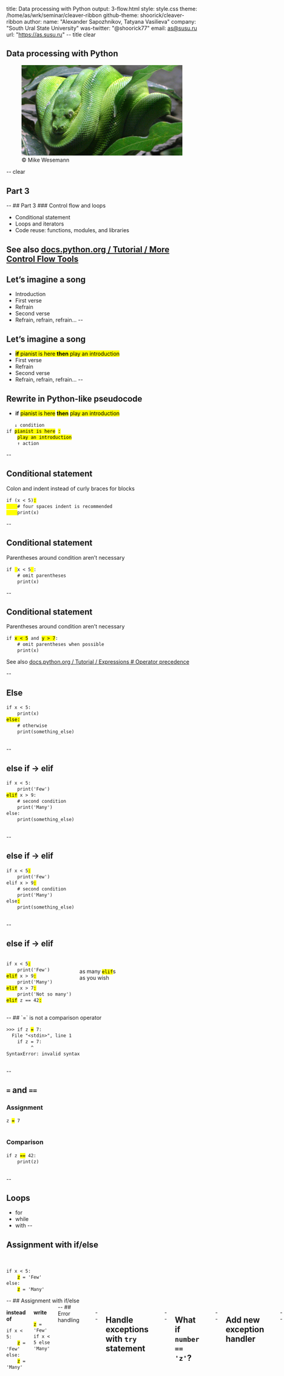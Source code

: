 title: Data processing with Python
output: 3-flow.html
style: style.css
theme: /home/as/wrk/seminar/cleaver-ribbon
github-theme: shoorick/cleaver-ribbon
author:
  name: "Alexander Sapozhnikov, Tatyana Vasilieva"
  company: "South Ural State University"
  was-twitter: "@shoorick77"
  email: as@susu.ru
  url: "https://as.susu.ru"
-- title clear
## Data processing with Python
<figure>
    <img class="cover" src="images/baumpython-cropped.jpg" alt="Python">
    <figcaption class="copyright right white">
        © Mike Wesemann
    </figcaption>
</figure>
-- clear
<h2 class="shout shrink">Part 3</h2>
--
## Part 3
### Control flow and loops

* Conditional statement
* Loops and iterators
* Code reuse: functions, modules, and libraries

See also [docs.python.org / Tutorial / More Control Flow Tools](https://docs.python.org/3.7/tutorial/controlflow.html)
--
## Let’s imagine a song

* Introduction
* First verse
* Refrain
* Second verse
* Refrain, refrain, refrain...
--
## Let’s imagine a song

* <mark>**if** pianist is here **then** play an introduction</mark>
* First verse
* Refrain
* Second verse
* Refrain, refrain, refrain...
--
## Rewrite in Python-like pseudocode

* **if** <mark class="green">pianist is here</mark>
<mark>**then**</mark> <mark class="orange">play an introduction</mark>

<pre><code>   <span class="comment">↓ condition</span>
<span class="hljs-keyword">if</span> <mark class="green">pianist is here</mark> <mark>:</mark>
    <mark class="orange">play an introduction</mark>
    <span class="comment">↑ action</span>
</code></pre>
--
## Conditional statement

Colon and indent instead of curly braces for blocks

<pre>
<code><span class="hljs-keyword">if</span> (x &lt; <span class="hljs-number">5</span>)<mark>:</mark>
<mark>    </mark><span class="hljs-comment"># four spaces indent is recommended</span>
<mark>    </mark>print(x)</code>
</pre>
--
## Conditional statement

Parentheses around condition aren’t necessary

<pre>
<code><span class="hljs-keyword">if</span> <mark> </mark>x &lt; <span class="hljs-number">5</span><mark> </mark>:
    <span class="hljs-comment"># omit parentheses</span>
    print(x)</code>
</pre>
--
## Conditional statement

Parentheses around condition aren’t necessary

<pre>
<code><span class="hljs-keyword">if</span> <mark>x &lt; 5</mark> <span class="hljs-keyword">and</span> <mark>y &gt; 7</mark>:
    <span class="hljs-comment"># omit parentheses when possible</span>
    print(x)</code>
</pre>

See also [docs.python.org / Tutorial / Expressions # Operator precedence](https://docs.python.org/3.7/reference/expressions.html#operator-precedence)

--
## Else

<pre>
<code><span class="hljs-keyword">if</span> x &lt; <span class="hljs-number">5</span>:
    print(x)
<mark>else:</mark>
    <span class="hljs-comment"># otherwise</span>
    print(something_else)
</code>
</pre>
--
## else if → elif

<pre>
<code><span class="hljs-keyword">if</span> x &lt; <span class="hljs-number">5</span>:
    print(<span class="hljs-string">'Few'</span>)
<mark class="green">elif</mark> x &gt; <span class="hljs-number">9</span>:
    <span class="hljs-comment"># second condition</span>
    print(<span class="hljs-string">'Many'</span>)
<span class="hljs-keyword">else</span>:
    print(something_else)
</code>
</pre>
--
## else if → elif

<pre>
<code><span class="hljs-keyword">if</span> x &lt; <span class="hljs-number">5</span><mark>:</mark>
    print(<span class="hljs-string">'Few'</span>)
<span class="hljs-keyword">elif</span> x &gt; <span class="hljs-number">9</span><mark>:</mark>
    <span class="hljs-comment"># second condition</span>
    print(<span class="hljs-string">'Many'</span>)
<span class="hljs-keyword">else</span><mark>:</mark>
    print(something_else)
</code>
</pre>
--
## else if → elif

<div class="two columns">
<div>
<pre>
<code><span class="hljs-keyword">if</span> x &lt; <span class="hljs-number">5</span><mark>:</mark>
    print(<span class="hljs-string">'Few'</span>)
<mark class="green">elif</mark> x &gt; <span class="hljs-number">9</span><mark>:</mark>
    print(<span class="hljs-string">'Many'</span>)
<mark class="green">elif</mark> x &gt; <span class="hljs-number">7</span><mark>:</mark>
    print(<span class="hljs-string">'Not so many'</span>)
<mark class="green">elif</mark> z == <span class="hljs-number">42</span><mark>:</mark>
</code>
</pre>
</div><div>
<br><br>
as many <code><mark class="green">elif</mark></code>s
<br>as you wish
</div></div>
--
## `=` is not a comparison operator

<pre>
<code><span class="hljs-meta">&gt;&gt;&gt;</span> <span class="hljs-keyword">if</span> z <mark class="important">=</mark> 7:
<span class="error">  File "&lt;stdin&gt;", line 1
    if z = 7:
         ^
SyntaxError: invalid syntax</span>
</code>
</pre>

--
## `=` and `==`

### Assignment
<pre>
<code>z <mark class="orange">=</mark> 7
</code>
</pre>

### Comparison

<pre>
<code><span class="hljs-keyword">if</span> z <mark class="green">==</mark> 42:
    <span class="comment">print(z)</span>
</code>
</pre>
--
## Loops
  * for
  * while
  * with
--
## Assignment with if/else

<div class="two columns">
<div>
&nbsp;
<pre><code>if x &lt; 5:
    <mark>z</mark> = 'Few'
else:
    <mark>z</mark> = 'Many'
</code></pre></div>
</div>
--
## Assignment with if/else

<div class="two columns">
<div>

**instead of**

<pre><code>if x &lt; 5:
    <mark>z</mark> = 'Few'
else:
    <mark>z</mark> = 'Many'
</code></pre>
</div><div>

**write**

<div><pre><code><mark>z</mark> = 'Few' if x < 5 else 'Many'</code>
</pre>
</div>
</div>
--
## Error handling

<pre><code>&gt;&gt;&gt; stuff = ['hydrogen', 'helium', 'lithium']
&gt;&gt;&gt; <mark>number</mark> = input('Enter number of element ')
Enter number of element <mark>42</mark>
&gt;&gt;&gt; print(stuff[int(<mark>number</mark>)])
<span class="error">Traceback (most recent call last):
  File "&lt;stdin&gt;", line 1, in &lt;module&gt;
<mark class="orange">IndexError</mark>: list index out of range</span>
</code></pre>
--
## Handle exceptions with `try` statement

<pre><code>&gt;&gt;&gt; <mark>try:</mark>
...     print(stuff[int(number)])
... <mark class="orange">except IndexError</mark>:
...     print(f'Wrong index. Use number less than {len(stuff)}')
...
Wrong index. Use number less than 3
</code></pre>
--
## What if `number == 'z'`?

<pre><code>&gt;&gt;&gt; <mark>try:</mark>
...     print(stuff[int(number)])
... <mark class="orange">except IndexError</mark>:
...     print(f'Wrong index. Use number less than {len(stuff)}')
...
<span class="error">Traceback (most recent call last):
  File "<stdin>", line 2, in <module>
<mark class="orange">ValueError</mark>: invalid literal for int() with base 10: 'z'</span>
</code></pre>
--
## Add new exception handler

<pre><code>&gt;&gt;&gt; <mark>try:</mark>
...     print(stuff[int(number)])
... <mark class="orange">except IndexError</mark>:
...     print(f'Wrong index. Use number less than {len(stuff)}')
... <mark class="orange">except ValueError</mark>:
...     print(f'Index must be an integer number')
</code></pre>
--
## Add `else` when there is no any exception
<pre><code>&gt;&gt;&gt; <mark>try:</mark> <span class="comment"># number == 2</span>
...     print(stuff[int(number)])
... <span class="comment"># skipped</span>
... <mark class="green">else</mark>:
...     print('OK')
...
lithium
OK
</code></pre>
--
## `finally` is executing after all checks
<div class="two columns">
<div>
<pre><code>... <span class="comment"># skipped</span>
... <mark class="green">else</mark>:
...     print('OK')
... <mark class="blue">finally</mark>:
...     print("That's all folks!")
...</code></pre>
</div><div>
<h3>output:</h3>
<pre><code>lithium
OK
That's all folks!
</code></pre>
</div></div>
--
## `finally` is executing after all checks
<div class="two columns">
<div>
<pre><code><mark>try:</mark>
...     print(stuff[int(number)])
... <mark class="orange">except IndexError</mark>:
...     print(f'Wrong index...
... <span class="comment"># skipped</span>
... <mark class="blue">finally</mark>:
...     print("That's all folks!")</code></pre>
</div><div>
when `number` is wrong
<h3>output:</h3>
<pre><code>Wrong index. Use number less than 3
That's all folks!
</code></pre>
</div></div>

--
<h2 class="shout">Loops</h2>
--
## <mark>for</mark> loop

<pre><code>
for <mark class="orange">item</mark> in <mark class="green">sequence</mark>:
    <span class="comment"># do something</span>
</code></pre>
--
## Iterate through list

<pre><code>
people = ['Alice', 'Bob', 'Charlie']
for <mark class="orange">person</mark> in <mark class="green">people</mark>:
    print(person)
</code></pre>
--
## Iterate over range

<pre><code>
teen = range(13, 20)
for <mark class="orange">age</mark> in <mark class="green">teen</mark>:
    print(f'Age is {age}')
</code></pre>
--
## Iterate over range

<pre><code>
teen = range(13, 20)
for <mark class="orange">age</mark> in <mark class="green">teen</mark>:
    print(f'Age is {age}')

for <mark class="orange">i</mark> in <mark class="green">range(10)</mark>:
    do_something() <span class="comment"># ten times</span>
</code></pre>
--
## Counter name

`i`, `j`, `k` (and `x`, `y`, `z`) are good names for counter variables
<pre><code>
for <mark class="orange">x</mark> in width:
    for <mark>y</mark> in height:
        for <mark class="green">z</mark> in depth:
            do_something(<mark class="orange">x</mark>, <mark>y</mark>, <mark class="green">z</mark>)
</code></pre>
--
## How to iterate over several sequences simultaneously?

<pre><code>
<mark class="orange">colors</mark> = ['red',   'orange', 'yellow'  ]
<mark>people</mark> = ['Alice', 'Bob',    'Charlie' ]
<mark class="green">fruits</mark> = ['apple', 'banana', 'cucumber']
</code></pre>
--
## How to iterate over several sequences simultaneously?

<pre><code>
colors = [<mark class="blue">'red',  </mark> 'orange', 'yellow'  ]
people = [<mark class="blue">'Alice',</mark> 'Bob',    'Charlie' ]
fruits = [<mark class="blue">'apple',</mark> 'banana', 'cucumber']
</code></pre>
--
## How to iterate over several sequences simultaneously?

<pre><code>
colors = ['red',   <mark class="blue">'orange',</mark> 'yellow'  ]
people = ['Alice', <mark class="blue">'Bob',   </mark> 'Charlie' ]
fruits = ['apple', <mark class="blue">'banana',</mark> 'cucumber']
</code></pre>
--
## How to iterate over several sequences simultaneously?

<pre><code>
colors = ['red',   'orange', <mark class="blue">'yellow'  </mark>]
people = ['Alice', 'Bob',    <mark class="blue">'Charlie' </mark>]
fruits = ['apple', 'banana', <mark class="blue">'cucumber'</mark>]
</code></pre>
--
## zip

<pre>
<code>&gt;&gt;&gt; for <mark class="orange">color</mark>, <mark>name</mark>, <mark class="green">fruit</mark> in zip(<mark class="orange">colors</mark>, <mark>people</mark>, <mark class="green">fruits</mark>):
...     print(f'{<mark>name</mark>} has {<mark class="orange">color</mark>} {<mark class="green">fruit</mark>}')
...
Alice has red apple
<mark>Bob</mark> has <mark class="orange">orange</mark> <mark class="green">banana</mark>
Charlie</mark> has yellow cucumber
</code></pre>
--
## How to enumerate items?

1. First
2. Second
3. Third
4. Fourth
5. Fifth

--
## Example: chemical elements
```python
>>> stuff = ['hydrogen', 'helium', 'lithium']
```

![name → value](images/periodic-table.dot.svg)
--
## Classic way
```python
>>> stuff = ['hydrogen', 'helium', 'lithium']
>>> for i in range(len(stuff)):
...     print(i + 1, stuff[i])
...
1 hydrogen
2 helium
3 lithium
```
--
## Use zip and range for numbering

```python
>>> for number, name in zip(range(1, len(stuff) + 1), stuff):
...     print(number, name)
...
1 hydrogen
2 helium
3 lithium
```
--
## enumerate
```python
>>> for number, name in enumerate(stuff):
...     print(number, name)
...
0 hydrogen
1 helium
2 lithium
```
--
## enumerate

<pre>
<code>&gt;&gt;&gt; for number, name in enumerate(stuff, <mark>start=1</mark>):
...     print(number, name)
...
<mark>1</mark> hydrogen
<mark>2</mark> helium
<mark>3</mark> lithium
</code></pre>
--
## Iterate over dict — see its methods

<pre>
<code>&gt;&gt;&gt; fruits = {'apple': 'red', 'banana': 'yellow', 'cucumber': 'green'}
&gt;&gt;&gt; fruits.<mark>items</mark>()
dict_items([('apple', 'red'), ('banana', 'yellow'), ('cucumber', 'green')])
&gt;&gt;&gt; fruits.<mark class="green">keys</mark>()
dict_keys(['apple', 'banana', 'cucumber'])
&gt;&gt;&gt; fruits.<mark class="orange">values</mark>()
dict_values(['red', 'yellow', 'green'])
</code></pre>
--
## Iterate over whole dict

<pre>
<code>&gt;&gt;&gt; for fruit, color in fruits.<mark>items</mark>():
...     print(f'{fruit} is {color}')
...
apple is red
banana is yellow
cucumber is green
</code></pre>
--
## Iterate over keys of dict

<pre>
<code>&gt;&gt;&gt; for fruit in fruits.<mark class="green">keys</mark>():
...     print(fruits[fruit], fruit)
...
red apple
yellow banana
green cucumber
</code></pre>
--
## while

<pre>
<code>while <mark>condition:</mark>
    <span class="comment"># do something</span>
</code></pre>
--
## while

<pre>
<code>&gt;&gt;&gt; rest = 3
&gt;&gt;&gt; while <mark>rest &gt; 0</mark>:
...     print(f'Rest is {rest}')
...     rest -= 1
...
Rest is 3
Rest is 2
Rest is 1
</code></pre>
--
## while

<pre>
<code>&gt;&gt;&gt; rest = 3
&gt;&gt;&gt; while <mark>rest</mark>:
...     print(f'Rest is {rest}')
...     rest -= 1
...
Rest is 3
Rest is 2
Rest is 1
</code></pre>
--
## while

<pre>
<code>&gt;&gt;&gt; rest = 3
&gt;&gt;&gt; while rest:
...     print(f'Rest is {rest}')
...     rest <mark>-=</mark> 1
</code></pre>
--
## Increment and decrement

<pre><code>variable <mark class="green">+=</mark> delta  <span class="comment"># increase</span>
variable <mark class="orange">-=</mark> delta  <span class="comment"># decrease</span>
</code></pre>

Unlike C, C++, Java, JavaScript, Perl, PHP, Ruby etc

### Python has no `++` and `--` operators

--
## Python has no `++` and `--` operators

```python
>>> 3++2  # 3 + +2
5
>>> 4--5  # 4 − (−5) = 4 + 5
9
```

--
## Python has no `++` and `--` operators

```python
>>> 7++
  File "", line 1
    7++
      ^
SyntaxError: invalid syntax
```

--
## Loop
<div class="two columns">
  <div></div>
  <div>
![Loop](images/loop.dot.svg)
</div></div>
--
## Skip rest of loop with `continue`
<div class="two columns">
  <div>
<pre>
<code>&gt;&gt;&gt; for i in range(1, 5):
...     if i < 3: <mark>continue</mark>
...     print(i)
...
3
4</code></pre>
  </div>
  <div>
    ![Loop](images/loop-continue.dot.svg)
  </div>
</div>
--
## Go away from loop with `break`
<div class="two columns">
  <div>
<pre>
<code>&gt;&gt;&gt; for i in range(1, 55):
...     print(i)
...     if i > 2: <mark class="orange">break</mark>
...
1
2
3</code></pre>
  </div>
  <div>
    ![Loop](images/loop-break.dot.svg)
  </div>
</div>
--
## Python has no postconditional loop

```python
do:
    # do something
    until condition
```

--
## Python has <mark class="orange">no postconditional loop</mark>

<img src="images/hatch-red-line.svg" alt="" style="float:left;margin-right:-180px">
```python
do:
    # do something
    until condition
```
--
## Use `break` to emulate it
<pre>
<code>&gt;&gt;&gt; while True: <span class="comment"># infinite loop</span>
...     amount = input('How many? Or type q to quit ')
...     if amount == 'q':
...         <mark class="orange">break</mark>
...
How many? Or type q to quit 4
How many? Or type q to quit q
</code></pre>
--
<h2 class="shout">Code reuse</h2>
--
## Code reuse

* Functions
* Modules
* Libraries

--
## Structure of the song

* First verse
* Refrain
* Second verse
* <mark>Refrain</mark>, <mark>refrain</mark>, <mark>refrain</mark> → _loop_
--
## Structure of the song

* First verse
* <mark>Refrain</mark>
* Second verse
* <mark>Refrain</mark>
* Third verse
* <mark>Refrain</mark>, <mark>refrain</mark>, <mark>refrain</mark>

--
## Structure of the song

* First verse
* <mark>Refrain</mark>
* Second verse
* <mark>Refrain</mark>, <mark class="orange">refrain (shifted pitch)</mark>, <mark class="green">refrain (silent)</mark>

